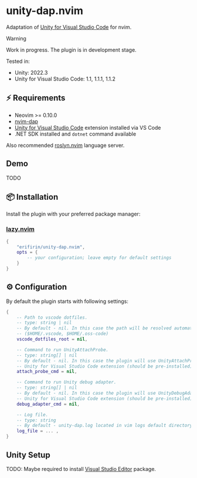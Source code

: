 # unity-dap.nvim

Adaptation of [Unity for Visual Studio Code](https://marketplace.visualstudio.com/items?itemName=VisualStudioToolsForUnity.vstuc)
for nvim.

> [!WARNING]
> Work in progress.
> The plugin is in development stage.

Tested in:

- Unity: 2022.3
- Unity for Visual Studio Code: 1.1, 1.1.1, 1.1.2

## ⚡️ Requirements

- Neovim >= 0.10.0
- [nvim-dap](https://github.com/mfussenegger/nvim-dap)
- [Unity for Visual Studio Code](https://marketplace.visualstudio.com/items?itemName=VisualStudioToolsForUnity.vstuc) extension installed via VS Code
- .NET SDK installed and `dotnet` command available

Also recommended [roslyn.nvim](https://github.com/seblyng/roslyn.nvim) language server.

## Demo

TODO

## 📦 Installation

Install the plugin with your preferred package manager:

### [lazy.nvim](https://github.com/folke/lazy.nvim)

```lua
{
    "erifirin/unity-dap.nvim",
    opts = {
        -- your configuration; leave empty for default settings
    }
}
```

## ⚙️ Configuration

By default the plugin starts with following settings:

```lua
{
    -- Path to vscode dotfiles.
    -- type: string | nil
    -- By default - nil. In this case the path will be resolved automatically.
    -- ($HOME/.vscode, $HOME/.oss-code)
    vscode_dotfiles_root = nil,

    -- Command to run UnityAttachProbe.
    -- type: string[] | nil
    -- By default - nil. In this case the plugin will use UnityAttachProbe.dll shipped with
    -- Unity for Visual Studio Code extension (should be pre-installed).
    attach_probe_cmd = nil,

    -- Command to run Unity debug adapter.
    -- type: string[] | nil
    -- By default - nil. In this case the plugin will use UnityDebugAdapter.dll shipped with
    -- Unity for Visual Studio Code extension (should be pre-installed).
    debug_adapter_cmd = nil,

    -- Log file.
    -- type: string
    -- By default - unity-dap.log located in vim logs default directory.
    log_file = ... ,
}
```

## Unity Setup

TODO: Maybe required to install [Visual Studio Editor](https://docs.unity3d.com/Packages/com.unity.ide.visualstudio@2.0/manual/index.html) package.
